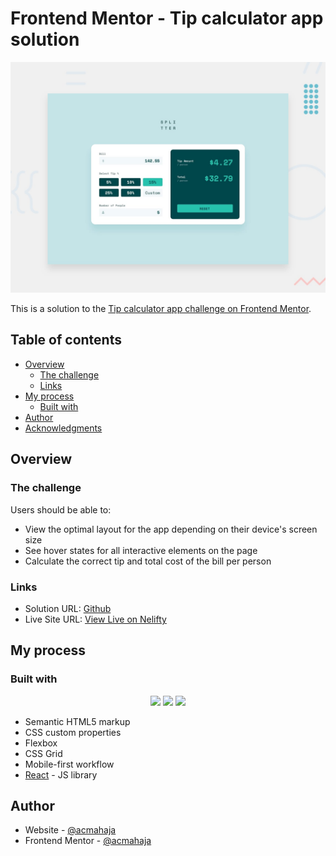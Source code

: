# Frontend Mentor - Tip calculator app solution

![Design preview for the Tip calculator app coding challenge](./design/desktop-preview.jpg)

This is a solution to the [Tip calculator app challenge on Frontend Mentor](https://www.frontendmentor.io/challenges/tip-calculator-app-ugJNGbJUX).

## Table of contents

- [Overview](#overview)
  - [The challenge](#the-challenge)
  - [Links](#links)
- [My process](#my-process)
  - [Built with](#built-with)
- [Author](#author)
- [Acknowledgments](#acknowledgments)

## Overview

### The challenge

Users should be able to:

- View the optimal layout for the app depending on their device's screen size
- See hover states for all interactive elements on the page
- Calculate the correct tip and total cost of the bill per person

### Links

- Solution URL: [Github](https://github.com/acmahaja/tip-calculator-app-main)
- Live Site URL: [View Live on Nelifty](https://tip-calculator-app-acmahaja.netlify.app/)

## My process

### Built with

<p align="center">
  <img src="https://img.shields.io/badge/React-20232A?style=for-the-badge&logo=react&logoColor=61DAFB">
    <img src="https://img.shields.io/badge/HTML5-E34F26?style=for-the-badge&logo=html5&logoColor=white">
  <img src="https://img.shields.io/badge/CSS-239120?&style=for-the-badge&logo=css3&logoColor=white">
</p>

- Semantic HTML5 markup 
- CSS custom properties
- Flexbox
- CSS Grid
- Mobile-first workflow
- [React](https://reactjs.org/) - JS library


## Author

- Website - [@acmahaja](https://www.acmahaja.com)
- Frontend Mentor - [@acmahaja](https://www.frontendmentor.io/profile/acmahaja)


